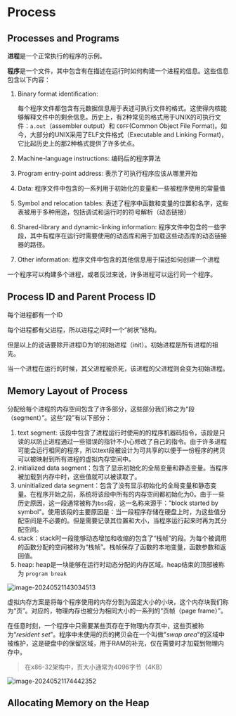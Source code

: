 # Process

## Processes and Programs

**进程**是一个正常执行的程序的示例。

**程序**是一个文件，其中包含有在描述在运行时如何构建一个进程的信息。这些信息包含以下内容：

1. Binary format identification:

   每个程序文件都包含有元数据信息用于表述可执行文件的格式。这使得内核能够解释文件中的剩余信息。历史上，有2种常见的格式用于UNIX的可执行文件：`a.out`（assembler output）和 `COFF`(Common Object File Format)。如今，大部分的UNIX采用了ELF文件格式（Executable and Linking Format)，它比起历史上的那2种格式提供了许多优点。

2. Machine-language instructions: 编码后的程序算法
3. Program entry-point address: 表示了可执行程序应该从哪里开始
4. Data: 程序文件中包含的一系列用于初始化的变量和一些被程序使用的常量值
5. Symbol and relocation tables: 表述了程序中函数和变量的位置和名字，这些表被用于多种用途，包括调试和运行时的符号解析（动态链接）
6. Shared-library and dynamic-linking information: 程序文件中包含的一些字段，其中有程序在运行时需要使用的动态库和用于加载这些动态库的动态链接器的路径。
7. Other information: 程序文件中包含的其他信息用于描述如何创建一个进程



一个程序可以构建多个进程，或者反过来说，许多进程可以运行同一个程序。



## Process ID and Parent Process ID

每个进程都有一个ID

每个进程都有父进程，所以进程之间时一个“树状”结构。

但是以上的说话要除开进程ID为1的初始进程（init）。初始进程是所有进程的祖先。



当一个进程在运行的时候，其父进程被杀死，该进程的父进程则会变为初始进程。



## Memory Layout of Process

分配给每个进程的内存空间包含了许多部分，这些部分我们称之为“段（segment）”。这些“段”有以下部分：

1. text segment: 该段中包含了进程运行时使用的的程序机器码指令，该段是只读的以防止进程通过一些错误的指针不小心修改了自己的指令。由于许多进程可能会运行相同的程序，所以text段被设计为可共享的以便于一份程序的拷贝可以被映射到所有进程的虚拟内存空间中。
2. initialized data segment：包含了显示初始化的全局变量和静态变量。当程序被加载到内存中时，这些值就可以被读取了。
3. uninitialized data segment：包含了没有显示初始化的全局变量和静态变量。在程序开始之前，系统将该段中所有的内存空间都初始化为0。由于一些历史原因，这一段通常被称为`bss`段，这一名称来源于："block started by symbol"。使用该段的主要原因是：当一段程序存储在硬盘上时，为这些值分配空间是不必要的。但是需要记录其位置和大小，当程序运行起来时再为其分配空间。
4. stack：stack时一段能够动态增加和收缩的包含了“栈帧”的段。为每个被调用的函数分配的空间被称为“栈帧”。栈帧保存了函数的本地变量，函数参数和返回值。
5. heap: heap是一块能够在运行时动态分配的内存区域。heap结束的顶部被称为 `program break`



![image-20240521143034513](https://picbed-1255660905.cos.ap-chengdu.myqcloud.com/doc/image-20240521143034513.png)



虚拟内存方案是将每个程序使用的内存分割为固定大小的小块，这个内存块我们称为“页”。对应的，物理内存也被分为相同大小的一系列的“页帧（page frame）”。



在任意时刻，一个程序中只需要某些页存在于物理内存页中，这些页被称为“*resident set*”。程序中未使用的页的拷贝会在一个叫做"*swap area*"的区域中被维护，这是硬盘中的保留区域，用于RAM的补充，仅在需要时才加载到物理内存中。

> 在x86-32架构中，页大小通常为4096字节（4KB）

![image-20240521174442352](https://picbed-1255660905.cos.ap-chengdu.myqcloud.com/doc/image-20240521174442352.png)

## Allocating Memory on the Heap

